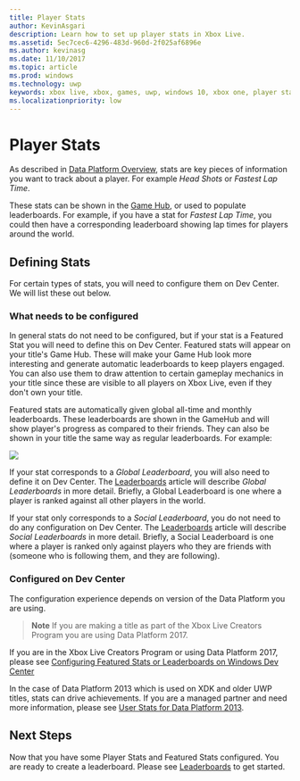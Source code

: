 ```yaml
---
title: Player Stats
author: KevinAsgari
description: Learn how to set up player stats in Xbox Live.
ms.assetid: 5ec7cec6-4296-483d-960d-2f025af6896e
ms.author: kevinasg
ms.date: 11/10/2017
ms.topic: article
ms.prod: windows
ms.technology: uwp
keywords: xbox live, xbox, games, uwp, windows 10, xbox one, player stats, leaderboards
ms.localizationpriority: low
---
```


# Player Stats

As described in [Data Platform Overview](../data-platform/data-platform.md), stats are key pieces of information you want to track about a player. For example *Head Shots* or *Fastest Lap Time*.

These stats can be shown in the [Game Hub](../data-platform/designing-xbox-live-experiences.md), or used to populate leaderboards. For example, if you have a stat for *Fastest Lap Time*, you could then have a corresponding leaderboard showing lap times for players around the world.

## Defining Stats

For certain types of stats, you will need to configure them on Dev Center. We will list these out below.

### What needs to be configured

In general stats do not need to be configured, but if your stat is a Featured Stat you will need to define this on Dev Center. Featured stats will appear on your title's Game Hub. These will make your Game Hub look more interesting and generate automatic leaderboards to keep players engaged. You can also use them to draw attention to certain gameplay mechanics in your title since these are visible to all players on Xbox Live, even if they don't own your title.

Featured stats are automatically given global all-time and monthly leaderboards. These leaderboards are shown in the GameHub and will show player's progress as compared to their friends. They can also be shown in your title the same way as regular leaderboards. For example:

![](../images/omega/gamehub_featuredstats.png)

If your stat corresponds to a *Global Leaderboard*, you will also need to define it on Dev Center. The [Leaderboards](leaderboards.md) article will describe *Global Leaderboards* in more detail. Briefly, a Global Leaderboard is one where a player is ranked against all other players in the world.

If your stat only corresponds to a *Social Leaderboard*, you do not need to do any configuration on Dev Center. The [Leaderboards](leaderboards.md) article will describe *Social Leaderboards* in more detail. Briefly, a Social Leaderboard is one where a player is ranked only against players who they are friends with (someone who is following them, and they are following).

### Configured on Dev Center

The configuration experience depends on version of the Data Platform you are using.

> **Note**
If you are making a title as part of the Xbox Live Creators Program you are using Data Platform 2017.

If you are in the Xbox Live Creators Program or using Data Platform 2017, please see [Configuring Featured Stats or Leaderboards on Windows Dev Center](../configure-xbl/dev-center/featured-stats-and-leaderboards.md)

In the case of Data Platform 2013 which is used on XDK and older UWP titles, stats can drive achievements. If you are a managed partner and need more information, please see [User Stats for Data Platform 2013](https://developer.microsoft.com/games/xbox/docs/xboxlive/xbox-live-partners/event-driven-data-platform/user-stats).  

## Next Steps

Now that you have some Player Stats and Featured Stats configured. You are ready to create a leaderboard. Please see [Leaderboards](leaderboards.md) to get started.
